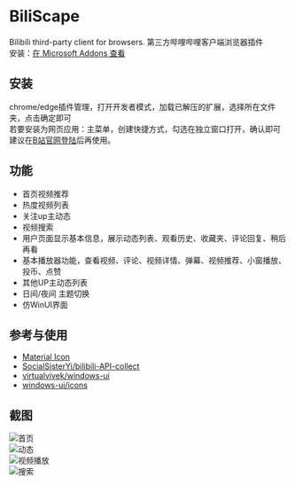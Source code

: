 # BiliScape
Bilibili third-party client for browsers. 第三方哔哩哔哩客户端浏览器插件   
安装：[在 Microsoft Addons 查看](https://microsoftedge.microsoft.com/addons/detail/biliscape/baglkdkhhmbfimiacicchpflifnpibkp?hl=zh-CN)

## 安装   
chrome/edge插件管理，打开开发者模式，加载已解压的扩展，选择所在文件夹，点击确定即可   
若要安装为网页应用：主菜单，创建快捷方式，勾选在独立窗口打开，确认即可   
建议在[B站官网登陆](https://passport.bilibili.com/)后再使用。   

## 功能
- 首页视频推荐
- 热度视频列表
- 关注up主动态
- 视频搜索
- 用户页面显示基本信息，展示动态列表、观看历史、收藏夹、评论回复、稍后再看
- 基本播放器功能，查看视频、评论、视频详情、弹幕、视频推荐、小窗播放、投币、点赞
- 其他UP主动态列表
- 日间/夜间 主题切换
- 仿WinUI界面

## 参考与使用
- [Material Icon](https://fonts.google.com/icons)
- [SocialSisterYi/bilibili-API-collect](https://github.com/SocialSisterYi/bilibili-API-collect)
- [virtualvivek/windows-ui](https://github.com/virtualvivek/windows-ui)
- [windows-ui/icons](https://github.com/windows-ui/icons)

## 截图
![首页](https://ez118.github.io/biliweb/shot1.png)   
![动态](https://ez118.github.io/biliweb/shot2.png)   
![视频播放](https://ez118.github.io/biliweb/shot3.png)    
![搜索](https://ez118.github.io/biliweb/shot4.png)
